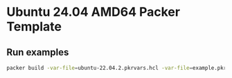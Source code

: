 # Ubuntu 24.04 AMD64 Packer Template

## Run examples

```bash
packer build -var-file=ubuntu-22.04.2.pkrvars.hcl -var-file=example.pkrvars.hcl .
```
